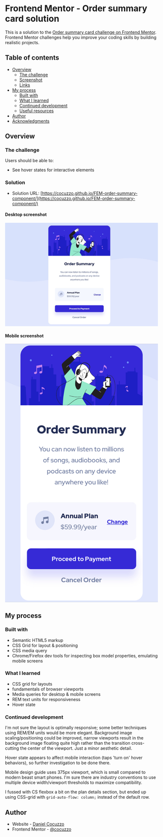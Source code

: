 # Frontend Mentor - Order summary card solution

This is a solution to the [Order summary card challenge on Frontend Mentor](https://www.frontendmentor.io/challenges/order-summary-component-QlPmajDUj). Frontend Mentor challenges help you improve your coding skills by building realistic projects. 

## Table of contents

- [Overview](#overview)
  - [The challenge](#the-challenge)
  - [Screenshot](#screenshot)
  - [Links](#links)
- [My process](#my-process)
  - [Built with](#built-with)
  - [What I learned](#what-i-learned)
  - [Continued development](#continued-development)
  - [Useful resources](#useful-resources)
- [Author](#author)
- [Acknowledgments](#acknowledgments)

## Overview

### The challenge

Users should be able to:

- See hover states for interactive elements

### Solution

- Solution URL: [https://cocuzzo.github.io/FEM-order-summary-component/](https://cocuzzo.github.io/FEM-order-summary-component/)

#### Desktop screenshot

![Desktop screenshot](./design/solution-desktop.jpg)

#### Mobile screenshot

![Mobile screenshot](./design/solution-mobile.jpg)

## My process

### Built with

- Semantic HTML5 markup
- CSS Grid for layout & positioning
- CSS media query
- Chrome/Firefox dev tools for inspecting box model properties, emulating mobile screens

### What I learned

- CSS grid for layouts
- fundamentals of browser viewports
- Media queries for desktop & mobile screens
- REM text units for responsiveness
- Hover state

### Continued development

I'm not sure the layout is optimally responsive; some better techniques using REM/EM units would be more elegant. Background image scaling/positioning could be improved, narrow viewports result in the background image floating quite high rather than the transition cross-cutting the center of the viewport. Just a minor aesthetic detail.

Hover state appears to affect mobile interaction (taps 'turn on' hover behaviors), so further investigation to be done there.

Mobile design guide uses 375px viewport, which is small compared to modern beast smart phones. I'm sure there are industry conventions to use multiple device width/viewport thresholds to maximize compatibility.

I fussed with CS flexbox a bit on the plan details section, but ended up using CSS-grid with ```grid-auto-flow: column;``` instead of the default row.

## Author

- Website - [Daniel Cocuzzo](https://www.danc.bike)
- Frontend Mentor - [@cocuzzo](https://www.frontendmentor.io/profile/cocuzzo)

